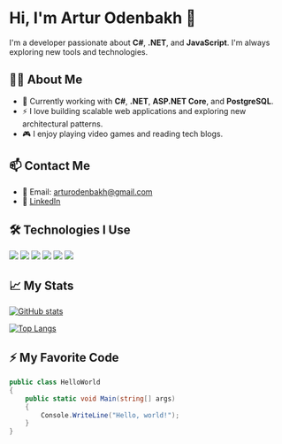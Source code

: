 # Hi, I'm Artur Odenbakh 👋

I'm a developer passionate about **C#**, **.NET**, and **JavaScript**. I'm always exploring new tools and technologies.

## 🧑‍💻 About Me

- 🔭 Currently working with **C#**, **.NET**, **ASP.NET Core**, and **PostgreSQL**.
- ⚡ I love building scalable web applications and exploring new architectural patterns.
- 🎮 I enjoy playing video games and reading tech blogs.

## 📫 Contact Me

- 📧 Email: [arturodenbakh@gmail.com](mailto:arturodenbakh@gmail.com)
- 💼 [LinkedIn](https://www.linkedin.com/in/artur-odenbakh-345179337/)

## 🛠 Technologies I Use

![](https://img.shields.io/badge/.NET-512BD4?style=flat-square&logo=.net&logoColor=white)
![](https://img.shields.io/badge/C%23-2396F3?style=flat-square&logo=c-sharp&logoColor=white)
![](https://img.shields.io/badge/JavaScript-F7DF1E?style=flat-square&logo=javascript&logoColor=black)
![](https://img.shields.io/badge/ASP.NET_Core-512BD4?style=flat-square&logo=asp.net&logoColor=white)
![](https://img.shields.io/badge/PostgreSQL-4169E1?style=flat-square&logo=postgresql&logoColor=white)
![](https://img.shields.io/badge/Docker-2496ED?style=flat-square&logo=docker&logoColor=white)

## 📈 My Stats

[![GitHub stats](https://github-readme-stats.vercel.app/api?username=arturodenbakh&show_icons=true&count_private=true&theme=radical)](https://github.com/gedenodn)

[![Top Langs](https://github-readme-stats.vercel.app/api/top-langs/?username=arturodenbakh&langs_count=8&theme=radical)](https://github.com/gedenodn)

## ⚡ My Favorite Code

```csharp
public class HelloWorld
{
    public static void Main(string[] args)
    {
        Console.WriteLine("Hello, world!");
    }
}

